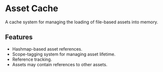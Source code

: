 # Asset Cache

A cache system for managing the loading of file-based assets into memory.

## Features

   * Hashmap-based asset references.
   * Scope-tagging system for managing asset lifetime.
   * Reference tracking.
   * Assets may contain references to other assets.
